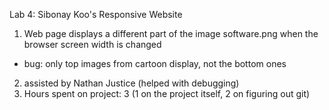 Lab 4: Sibonay Koo's Responsive Website 

1) Web page displays a different part of the image software.png when the browser screen width is changed
 - bug: only top images from cartoon display, not the bottom ones
2) assisted by Nathan Justice (helped with debugging)
3) Hours spent on project: 3 (1 on the project itself, 2 on figuring out git)